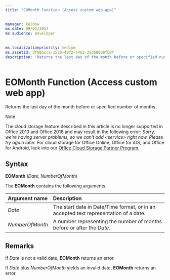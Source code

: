 ```yaml
---
title: "EOMonth Function (Access custom web app)"
  
  
manager: kelbow
ms.date: 09/05/2017
ms.audience: Developer
 
  
ms.localizationpriority: medium
ms.assetid: df98bcca-152b-49f2-b4e1-35d68008fb8f
description: "Returns the last day of the month before or specified number of months."
---
```


# EOMonth Function (Access custom web app)

Returns the last day of the month before or specified number of months.
  
> [!NOTE]
> The cloud storage feature described in this article is no longer supported in Office 2013 and Office 2016 and may result in the following error:
> *Sorry, we're having server problems, so we can't add \<service\> right now. Please try again later.*
> For cloud storage for Office Online, Office for iOS, and Office for Android, look into our [Office Cloud Storage Partner Program](/microsoft-365/cloud-storage-partner-program/).
  
## Syntax

 **EOMonth** (*Date*, *NumberOfMonth*)
  
The **EOMonth** contains the following arguments.
  
|**Argument name**|**Description**|
|:-----|:-----|
| *Date*  <br/> |The start date in Date/Time format, or in an accepted text representation of a date. |
| *NumberOfMonth*  <br/> |A number representing the number of months before or after the *Date*. |

## Remarks

If *Date* is not a valid date, **EOMonth** returns an error.
  
If *Date* plus *NumberOfMonth* yields an invalid date, **EOMonth** returns an error.
  
